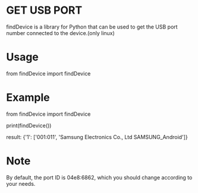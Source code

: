 # GET USB PORT
findDevice is a library for Python that can be used to get the USB port number connected to the device.(only linux)

# Usage
from findDevice import findDevice

# Example
from findDevice import findDevice

print(findDevice())

result:
{'1': ['001:011', 'Samsung Electronics Co., Ltd SAMSUNG_Android']}

# Note
By default, the port ID is 04e8:6862, which you should change according to your needs.
